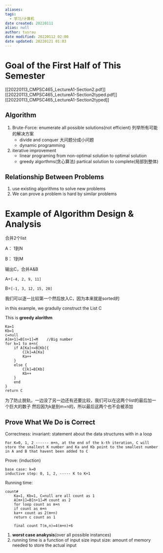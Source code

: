 ```yaml
---
aliases: 
tags:
  - 学习/计算机
date created: 20220111
alias: null
author: tusrau
date modified: 20220112 02:00
date updated: 20220121 01:03
---
```


# Goal of the First Half of This Semester

[[20220113_CMPSC465_LectureA1-Section2.pdf]]
[[20220113_CMPSC465_LectureA1-Section2typed.pdf]]
[[20220113_CMPSC465_LectureA1-Section2typed]]

## Algorithm

1. Brute-Force: enumerate all possible solutions(not efficient)  列举所有可能的解决方案
	- divide and conquer
	大问题分成小问题
	- dynamic programming
2. iterative improvement
	- linear programing
	from non-optimal solution to optimal solution
	- greedy algorthms(贪心算法)
	partical solution to complete(局部到整体)

## Relationship Between Problems

1. use existing algorithms to solve new problems
2. We can prove a problem is hard by similar problems

# Example of Algorithm Design & Analysis

合并2个list

A： 1到N

B： 1到M

输出C，合并A&B

A=```[-4, 2, 9, 11]```

B=```[-1, 3, 12, 15, 20]```

我们可以逐一比较第一个然后放入C，因为本来就是sorted的

in this example, we gradully construct the List C

This is **greedy alorithm**

```
Ka=1
Kb=1
c=null
A[m+1]=B[n+1]=M    //Big number
for k=1 to m+n{
	if A[Ka]<=B[Kb]{
		C[k]=A[Ka]
		Ka++
	}
	else {
		C[k]=B[Kb]
		Kb++
	}
	end
}
return C
```

为了防止脱轨，一边没了另一边还有还要比较，我们可以在这两个list的最后加一个巨大的数子
然后因为k是到m+n的，所以最后这两个也不会被添加

## Prove What We Do is Correct

Correctness: invariant: statement about the data structures with in a loop

	For K=0, 1, 2 ------ m+n, at the end of the k-th iteration, C will store the smallest K number and Ka and Kb point to the smallest number in A and B that havent been added to C

Prove: (induction)

	base case: k=0
	inductive step: 0, 1, 2, ----- K to K+1

Running time:

	count# 
		Ka=1, Kb=1, C=null are all count as 1
		A[m+1]=B[n+1]=M count as 2
		for loop count as m+n
		if count as m+n
		ka++ count as 2(m+n)
		return c count as 1

		final count T(m,n)=4(m+n)+6

1. **worst case anakysis**(over all possible instances)
2. running time is a function of input size
	input size: amount of memory needed to store the actual input
	
